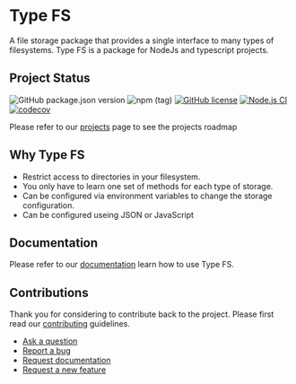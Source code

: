 Type FS
====

A file storage package that provides a single interface to many types of filesystems. Type FS is a package for NodeJs and typescript projects.

## Project Status

![GitHub package.json version](https://img.shields.io/github/package-json/v/daniel-samson/typefs)
![npm (tag)](https://img.shields.io/npm/v/typefs/latest)
[![GitHub license](https://img.shields.io/github/license/daniel-samson/typefs)](https://github.com/daniel-samson/typefs/blob/main/LICENSE)
[![Node.js CI](https://github.com/daniel-samson/typefs/actions/workflows/ci.yml/badge.svg?branch=main)](https://github.com/daniel-samson/typefs/actions/workflows/ci.yml)
[![codecov](https://codecov.io/gh/daniel-samson/typefs/branch/main/graph/badge.svg?token=RYZSMgtASL)](https://codecov.io/gh/daniel-samson/typefs)

Please refer to our [projects](https://github.com/daniel-samson/typefs/projects) page to see the projects roadmap

## Why Type FS

- Restrict access to directories in your filesystem.
- You only have to learn one set of methods for each type of storage.
- Can be configured via environment variables to change the storage configuration.
- Can be configured useing JSON or JavaScript

## Documentation

Please refer to our [documentation](https://daniel-samson.github.io/typefs/docs/) learn how to use Type FS.

## Contributions

Thank you for considering to contribute back to the project. Please first read our [contributing](https://daniel-samson.github.io/typefs/docs/contributing/join) guidelines.

- [Ask a question](https://github.com/daniel-samson/typefs/issues/new?assignees=&labels=question&template=question.md&title=Question%3A+)
- [Report a bug](https://github.com/daniel-samson/typefs/issues/new?assignees=&labels=bug&template=bug_report.md&title=Bug+Report%3A+)
- [Request documentation](https://github.com/daniel-samson/typefs/issues/new?assignees=&labels=documentation&template=documentation.md&title=Needs+Documentation%3A+)
- [Request a new feature](https://github.com/daniel-samson/typefs/issues/new?assignees=&labels=&template=feature_request.md&title=)


